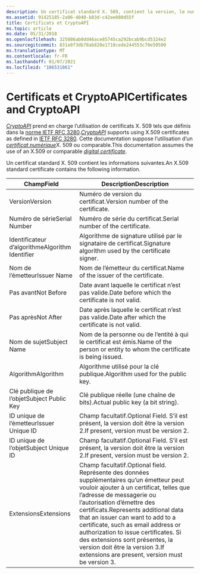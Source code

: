 ```yaml
---
description: Un certificat standard X. 509, contient la version, le numéro de série, l’identificateur d’algorithme, le nom de l’émetteur, la plage de dates valides, le nom de l’objet, l’algorithme et les informations sur la clé publique du sujet, et éventuellement, l’ID unique de l’émetteur, l’ID unique de l’objet et les extensions.
ms.assetid: 91425185-2a06-4040-b83d-c42ee080d55f
title: Certificats et CryptoAPI
ms.topic: article
ms.date: 05/31/2018
ms.openlocfilehash: 325086ab0dd46ace85745ca292bcab9bcd5324e2
ms.sourcegitcommit: 831e8f3db78ab820e1710cede244553c70e50500
ms.translationtype: MT
ms.contentlocale: fr-FR
ms.lasthandoff: 01/07/2021
ms.locfileid: "106531861"
---
```

# <a name="certificates-and-cryptoapi"></a><span data-ttu-id="9e667-103">Certificats et CryptoAPI</span><span class="sxs-lookup"><span data-stu-id="9e667-103">Certificates and CryptoAPI</span></span>

<span data-ttu-id="9e667-104">[*CryptoAPI*](../secgloss/c-gly.md) prend en charge l’utilisation de certificats X. 509 tels que définis dans la [norme IETF RFC 3280](https://www.ietf.org/rfc/rfc3280.txt).</span><span class="sxs-lookup"><span data-stu-id="9e667-104">[*CryptoAPI*](../secgloss/c-gly.md) supports using X.509 certificates as defined in [IETF RFC 3280](https://www.ietf.org/rfc/rfc3280.txt).</span></span> <span data-ttu-id="9e667-105">Cette documentation suppose l’utilisation d’un [*certificat numérique*](../secgloss/c-gly.md)X. 509 ou comparable.</span><span class="sxs-lookup"><span data-stu-id="9e667-105">This documentation assumes the use of an X.509 or comparable [*digital certificate*](../secgloss/c-gly.md).</span></span>

<span data-ttu-id="9e667-106">Un certificat standard X. 509 contient les informations suivantes.</span><span class="sxs-lookup"><span data-stu-id="9e667-106">An X.509 standard certificate contains the following information.</span></span>



| <span data-ttu-id="9e667-107">Champ</span><span class="sxs-lookup"><span data-stu-id="9e667-107">Field</span></span>                | <span data-ttu-id="9e667-108">Description</span><span class="sxs-lookup"><span data-stu-id="9e667-108">Description</span></span>                                                                                                                                                                                                                |
|----------------------|----------------------------------------------------------------------------------------------------------------------------------------------------------------------------------------------------------------------------|
| <span data-ttu-id="9e667-109">Version</span><span class="sxs-lookup"><span data-stu-id="9e667-109">Version</span></span>              | <span data-ttu-id="9e667-110">Numéro de version du certificat.</span><span class="sxs-lookup"><span data-stu-id="9e667-110">Version number of the certificate.</span></span>                                                                                                                                                                                         |
| <span data-ttu-id="9e667-111">Numéro de série</span><span class="sxs-lookup"><span data-stu-id="9e667-111">Serial Number</span></span>        | <span data-ttu-id="9e667-112">Numéro de série du certificat.</span><span class="sxs-lookup"><span data-stu-id="9e667-112">Serial number of the certificate.</span></span>                                                                                                                                                                                          |
| <span data-ttu-id="9e667-113">Identificateur d’algorithme</span><span class="sxs-lookup"><span data-stu-id="9e667-113">Algorithm Identifier</span></span> | <span data-ttu-id="9e667-114">Algorithme de signature utilisé par le signataire de certificat.</span><span class="sxs-lookup"><span data-stu-id="9e667-114">Signature algorithm used by the certificate signer.</span></span>                                                                                                                                                                        |
| <span data-ttu-id="9e667-115">Nom de l’émetteur</span><span class="sxs-lookup"><span data-stu-id="9e667-115">Issuer Name</span></span>          | <span data-ttu-id="9e667-116">Nom de l’émetteur du certificat.</span><span class="sxs-lookup"><span data-stu-id="9e667-116">Name of the issuer of the certificate.</span></span>                                                                                                                                                                                     |
| <span data-ttu-id="9e667-117">Pas avant</span><span class="sxs-lookup"><span data-stu-id="9e667-117">Not Before</span></span>           | <span data-ttu-id="9e667-118">Date avant laquelle le certificat n’est pas valide.</span><span class="sxs-lookup"><span data-stu-id="9e667-118">Date before which the certificate is not valid.</span></span>                                                                                                                                                                            |
| <span data-ttu-id="9e667-119">Pas après</span><span class="sxs-lookup"><span data-stu-id="9e667-119">Not After</span></span>            | <span data-ttu-id="9e667-120">Date après laquelle le certificat n’est pas valide.</span><span class="sxs-lookup"><span data-stu-id="9e667-120">Date after which the certificate is not valid.</span></span>                                                                                                                                                                             |
| <span data-ttu-id="9e667-121">Nom de sujet</span><span class="sxs-lookup"><span data-stu-id="9e667-121">Subject Name</span></span>         | <span data-ttu-id="9e667-122">Nom de la personne ou de l’entité à qui le certificat est émis.</span><span class="sxs-lookup"><span data-stu-id="9e667-122">Name of the person or entity to whom the certificate is being issued.</span></span>                                                                                                                                                      |
| <span data-ttu-id="9e667-123">Algorithm</span><span class="sxs-lookup"><span data-stu-id="9e667-123">Algorithm</span></span>            | <span data-ttu-id="9e667-124">Algorithme utilisé pour la clé publique.</span><span class="sxs-lookup"><span data-stu-id="9e667-124">Algorithm used for the public key.</span></span>                                                                                                                                                                                         |
| <span data-ttu-id="9e667-125">Clé publique de l’objet</span><span class="sxs-lookup"><span data-stu-id="9e667-125">Subject Public Key</span></span>   | <span data-ttu-id="9e667-126">Clé publique réelle (une chaîne de bits).</span><span class="sxs-lookup"><span data-stu-id="9e667-126">Actual public key (a bit string).</span></span>                                                                                                                                                                                          |
| <span data-ttu-id="9e667-127">ID unique de l’émetteur</span><span class="sxs-lookup"><span data-stu-id="9e667-127">Issuer Unique ID</span></span>     | <span data-ttu-id="9e667-128">Champ facultatif.</span><span class="sxs-lookup"><span data-stu-id="9e667-128">Optional Field.</span></span> <span data-ttu-id="9e667-129">S’il est présent, la version doit être la version 2.</span><span class="sxs-lookup"><span data-stu-id="9e667-129">If present, version must be version 2.</span></span>                                                                                                                                                                     |
| <span data-ttu-id="9e667-130">ID unique de l’objet</span><span class="sxs-lookup"><span data-stu-id="9e667-130">Subject Unique ID</span></span>    | <span data-ttu-id="9e667-131">Champ facultatif.</span><span class="sxs-lookup"><span data-stu-id="9e667-131">Optional Field.</span></span> <span data-ttu-id="9e667-132">S’il est présent, la version doit être la version 2.</span><span class="sxs-lookup"><span data-stu-id="9e667-132">If present, version must be version 2.</span></span>                                                                                                                                                                     |
| <span data-ttu-id="9e667-133">Extensions</span><span class="sxs-lookup"><span data-stu-id="9e667-133">Extensions</span></span>           | <span data-ttu-id="9e667-134">Champ facultatif.</span><span class="sxs-lookup"><span data-stu-id="9e667-134">Optional field.</span></span> <span data-ttu-id="9e667-135">Représente des données supplémentaires qu’un émetteur peut vouloir ajouter à un certificat, telles que l’adresse de messagerie ou l’autorisation d’émettre des certificats.</span><span class="sxs-lookup"><span data-stu-id="9e667-135">Represents additional data that an issuer can want to add to a certificate, such as email address or authorization to issue certificates.</span></span> <span data-ttu-id="9e667-136">Si des extensions sont présentes, la version doit être la version 3.</span><span class="sxs-lookup"><span data-stu-id="9e667-136">If extensions are present, version must be version 3.</span></span><br/> |



 

 

 

